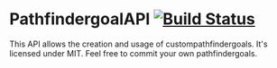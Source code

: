 # PathfindergoalAPI [![Build Status](https://travis-ci.org/ysl3000/PathfindergoalAPI.svg?branch=master)](https://travis-ci.org/ysl3000/PathfindergoalAPI)


This API allows the creation and usage of custompathfindergoals. It's licensed under MIT. Feel free to commit your own pathfindergoals.
